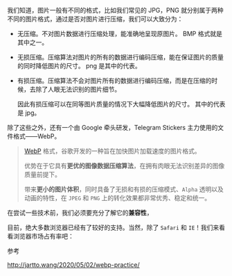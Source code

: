 我们知道，图片一般有不同的格式，比如我们常见的 JPG，PNG 就分别属于两种不同的图片格式，通过是否对图片进行压缩，我们可以大致分为：

- 无压缩。不对图片数据进行压缩处理，能准确地呈现原图片。 BMP 格式就是其中之一。

- 无损压缩。压缩算法对图片的所有的数据进行编码压缩，能在保证图片的质量的同时降低图片的尺寸。 png 是其中的代表。

- 有损压缩。压缩算法不会对图片所有的数据进行编码压缩，而是在压缩的时候，去除了人眼无法识别的图片细节。

  因此有损压缩可以在同等图片质量的情况下大幅降低图片的尺寸。 其中的代表是 jpg。



除了这些之外，还有一个由 Google 牵头研发，Telegram Stickers 主力使用的文件格式——WebP。

> [WebP](https://developers.google.com/speed/webp) 格式，谷歌开发的一种旨在加快图片加载速度的图片格式。
>
> 优势在于它具有**更优的图像数据压缩算法**，在拥有肉眼无法识别差异的图像质量前提下。
>
> 带来**更小的图片体积**，同时具备了无损和有损的压缩模式、`Alpha` 透明以及动画的特性，在 `JPEG` 和 `PNG` 上的转化效果都非常优秀、稳定和统一。



在尝试一些技术前，我们必须要充分了解它的**兼容性**，

目前，绝大多数浏览器已经有了较好的支持。当然，除了 `Safari` 和 `IE`！我们来看看浏览器市场占有率吧：

























参考



http://jartto.wang/2020/05/02/webp-practice/